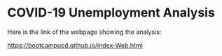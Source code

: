 # COVID-19 Unemployment Analysis

Here is the link of the webpage showing the analysis:

https://bootcampucd.github.io/index-Web.html
